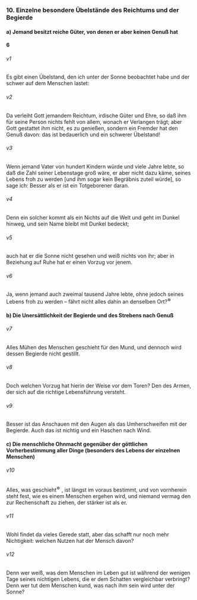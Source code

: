 ### 10. Einzelne besondere Übelstände des Reichtums und der Begierde

#### a) Jemand besitzt reiche Güter, von denen er aber keinen Genuß hat

__6__

###### v1
Es gibt einen Übelstand, den ich unter der Sonne beobachtet habe und der schwer auf dem Menschen lastet:

###### v2
Da verleiht Gott jemandem Reichtum, irdische Güter und Ehre, so daß ihm für seine Person nichts fehlt von allem, wonach er Verlangen trägt; aber Gott gestattet ihm nicht, es zu genießen, sondern ein Fremder hat den Genuß davon: das ist bedauerlich und ein schwerer Übelstand!

###### v3
Wenn jemand Vater von hundert Kindern würde und viele Jahre lebte, so daß die Zahl seiner Lebenstage groß wäre, er aber nicht dazu käme, seines Lebens froh zu werden [und ihm sogar kein Begräbnis zuteil würde], so sage ich: Besser als er ist ein Totgeborener daran.

###### v4
Denn ein solcher kommt als ein Nichts auf die Welt und geht im Dunkel hinweg, und sein Name bleibt mit Dunkel bedeckt;

###### v5
auch hat er die Sonne nicht gesehen und weiß nichts von ihr; aber in Beziehung auf Ruhe hat er einen Vorzug vor jenem.

###### v6
Ja, wenn jemand auch zweimal tausend Jahre lebte, ohne jedoch seines Lebens froh zu werden – fährt nicht alles dahin an denselben Ort?<sup title="vgl. 3,20">&#x2732;</sup>


#### b) Die Unersättlichkeit der Begierde und des Strebens nach Genuß


###### v7
Alles Mühen des Menschen geschieht für den Mund, und dennoch wird dessen Begierde nicht gestillt.

###### v8
Doch welchen Vorzug hat hierin der Weise vor dem Toren? Den des Armen, der sich auf die richtige Lebensführung versteht.

###### v9
Besser ist das Anschauen mit den Augen als das Umherschweifen mit der Begierde. Auch das ist nichtig und ein Haschen nach Wind.

#### c) Die menschliche Ohnmacht gegenüber der göttlichen Vorherbestimmung aller Dinge (besonders des Lebens der einzelnen Menschen)


###### v10
Alles, was geschieht<sup title="oder: entsteht">&#x2732;</sup>
, ist längst im voraus bestimmt, und von vornherein steht fest, wie es einem Menschen ergehen wird, und niemand vermag den zur Rechenschaft zu ziehen, der stärker ist als er.

###### v11
Wohl findet da vieles Gerede statt, aber das schafft nur noch mehr Nichtigkeit: welchen Nutzen hat der Mensch davon?

###### v12
Denn wer weiß, was dem Menschen im Leben gut ist während der wenigen Tage seines nichtigen Lebens, die er dem Schatten vergleichbar verbringt? Denn wer tut dem Menschen kund, was nach ihm sein wird unter der Sonne?